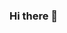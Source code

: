 ### Hi there 👋

<!--
**SIDDdevelopp/SIDDdevelopp** is a ✨ _special_ ✨ repository because its `README.md` (this file) appears on your GitHub profile.

Here are some ideas to get you started:

- 👀 I’m @SIDDdevelopp
- 🌱 I’m currently learning some cool stuff
-
-->
